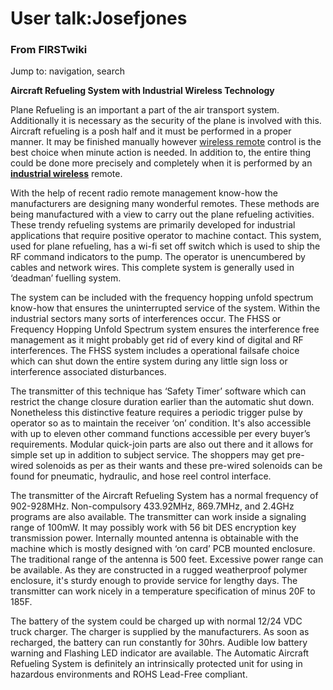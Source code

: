 

# User talk:Josefjones

### From FIRSTwiki

Jump to: navigation, search

**Aircraft Refueling System with Industrial Wireless Technology**

  

Plane Refueling is an important a part of the air transport system.
Additionally it is necessary as the security of the plane is involved with
this. Aircraft refueling is a posh half and it must be performed in a proper
manner. It may be finished manually however [wireless
remote](http://www.evidencewarehouse.ocp.dc.gov/index.php/User_talk:Josefjones
"http://www.evidencewarehouse.ocp.dc.gov/index.php/User_talk:Josefjones" )
control is the best choice when minute action is needed. In addition to, the
entire thing could be done more precisely and completely when it is performed
by an [**industrial wireless**](http://www.baseng.com/
"http://www.baseng.com/" ) remote.

With the help of recent radio remote management know-how the manufacturers are
designing many wonderful remotes. These methods are being manufactured with a
view to carry out the plane refueling activities. These trendy refueling
systems are primarily developed for industrial applications that require
positive operator to machine contact. This system, used for plane refueling,
has a wi-fi set off switch which is used to ship the RF command indicators to
the pump. The operator is unencumbered by cables and network wires. This
complete system is generally used in ‘deadman’ fuelling system.

The system can be included with the frequency hopping unfold spectrum know-how
that ensures the uninterrupted service of the system. Within the industrial
sectors many sorts of interferences occur. The FHSS or Frequency Hopping
Unfold Spectrum system ensures the interference free management as it might
probably get rid of every kind of digital and RF interferences. The FHSS
system includes a operational failsafe choice which can shut down the entire
system during any little sign loss or interference associated disturbances.

The transmitter of this technique has ‘Safety Timer’ software which can
restrict the change closure duration earlier than the automatic shut down.
Nonetheless this distinctive feature requires a periodic trigger pulse by
operator so as to maintain the receiver ‘on’ condition. It's also accessible
with up to eleven other command functions accessible per every buyer’s
requirements. Modular quick-join parts are also out there and it allows for
simple set up in addition to subject service. The shoppers may get pre-wired
solenoids as per as their wants and these pre-wired solenoids can be found for
pneumatic, hydraulic, and hose reel control interface.

The transmitter of the Aircraft Refueling System has a normal frequency of
902-928MHz. Non-compulsory 433.92MHz, 869.7MHz, and 2.4GHz programs are also
available. The transmitter can work inside a signaling range of 100mW. It may
possibly work with 56 bit DES encryption key transmission power. Internally
mounted antenna is obtainable with the machine which is mostly designed with
‘on card’ PCB mounted enclosure. The traditional range of the antenna is 500
feet. Excessive power range can be available. As they are constructed in a
rugged weatherproof polymer enclosure, it's sturdy enough to provide service
for lengthy days. The transmitter can work nicely in a temperature
specification of minus 20F to 185F.

The battery of the system could be charged up with normal 12/24 VDC truck
charger. The charger is supplied by the manufacturers. As soon as recharged,
the battery can run constantly for 30hrs. Audible low battery warning and
Flashing LED indicator are available. The Automatic Aircraft Refueling System
is definitely an intrinsically protected unit for using in hazardous
environments and ROHS Lead-Free compliant.

